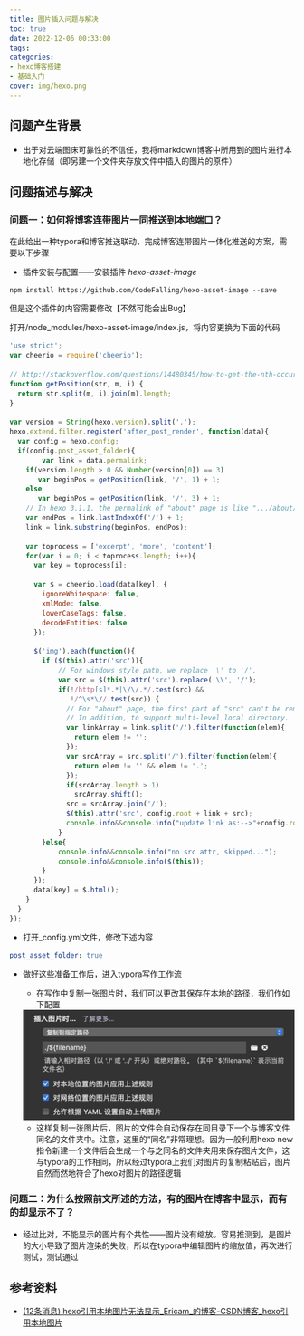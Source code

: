 ```yaml
---
title: 图片插入问题与解决
toc: true
date: 2022-12-06 00:33:00
tags:
categories:
- hexo博客搭建
- 基础入门
cover: img/hexo.png
---
```


## 问题产生背景

+ 出于对云端图床可靠性的不信任，我将markdown博客中所用到的图片进行本地化存储（即另建一个文件夹存放文件中插入的图片的原件）

## 问题描述与解决

### 问题一：如何将博客连带图片一同推送到本地端口？

在此给出一种typora和博客推送联动，完成博客连带图片一体化推送的方案，需要以下步骤

+ 插件安装与配置——安装插件	*hexo-asset-image*

```shell
npm install https://github.com/CodeFalling/hexo-asset-image --save
```

但是这个插件的内容需要修改【不然可能会出Bug】

打开/node_modules/hexo-asset-image/index.js，将内容更换为下面的代码

```js
'use strict';
var cheerio = require('cheerio');

// http://stackoverflow.com/questions/14480345/how-to-get-the-nth-occurrence-in-a-string
function getPosition(str, m, i) {
  return str.split(m, i).join(m).length;
}

var version = String(hexo.version).split('.');
hexo.extend.filter.register('after_post_render', function(data){
  var config = hexo.config;
  if(config.post_asset_folder){
    	var link = data.permalink;
	if(version.length > 0 && Number(version[0]) == 3)
	   var beginPos = getPosition(link, '/', 1) + 1;
	else
	   var beginPos = getPosition(link, '/', 3) + 1;
	// In hexo 3.1.1, the permalink of "about" page is like ".../about/index.html".
	var endPos = link.lastIndexOf('/') + 1;
    link = link.substring(beginPos, endPos);

    var toprocess = ['excerpt', 'more', 'content'];
    for(var i = 0; i < toprocess.length; i++){
      var key = toprocess[i];
 
      var $ = cheerio.load(data[key], {
        ignoreWhitespace: false,
        xmlMode: false,
        lowerCaseTags: false,
        decodeEntities: false
      });

      $('img').each(function(){
		if ($(this).attr('src')){
			// For windows style path, we replace '\' to '/'.
			var src = $(this).attr('src').replace('\\', '/');
			if(!/http[s]*.*|\/\/.*/.test(src) &&
			   !/^\s*\//.test(src)) {
			  // For "about" page, the first part of "src" can't be removed.
			  // In addition, to support multi-level local directory.
			  var linkArray = link.split('/').filter(function(elem){
				return elem != '';
			  });
			  var srcArray = src.split('/').filter(function(elem){
				return elem != '' && elem != '.';
			  });
			  if(srcArray.length > 1)
				srcArray.shift();
			  src = srcArray.join('/');
			  $(this).attr('src', config.root + link + src);
			  console.info&&console.info("update link as:-->"+config.root + link + src);
			}
		}else{
			console.info&&console.info("no src attr, skipped...");
			console.info&&console.info($(this));
		}
      });
      data[key] = $.html();
    }
  }
});


```

+ 打开_config.yml文件，修改下述内容

```yaml
post_asset_folder: true
```

+ 做好这些准备工作后，进入typora写作工作流

  + 在写作中复制一张图片时，我们可以更改其保存在本地的路径，我们作如下配置

  <img src="图片插入问题与解决/image-20221205231729897.png" alt="image-20221205231729897" style="zoom:50%;" />

  + 这样复制一张图片后，图片的文件会自动保存在同目录下一个与博客文件同名的文件夹中。注意，这里的“同名”非常理想。因为一般利用hexo new指令新建一个文件后会生成一个与之同名的文件夹用来保存图片文件，这与typora的工作相同，所以经过typora上我们对图片的复制粘贴后，图片自然而然地符合了hexo对图片的路径逻辑

### 问题二：为什么按照前文所述的方法，有的图片在博客中显示，而有的却显示不了？

+ 经过比对，不能显示的图片有个共性——图片没有缩放。容易推测到，是图片的大小导致了图片渲染的失败，所以在typora中编辑图片的缩放值，再次进行测试，测试通过

## 参考资料

+ [(12条消息) hexo引用本地图片无法显示_Ericam_的博客-CSDN博客_hexo引用本地图片](https://blog.csdn.net/xjm850552586/article/details/84101345)

